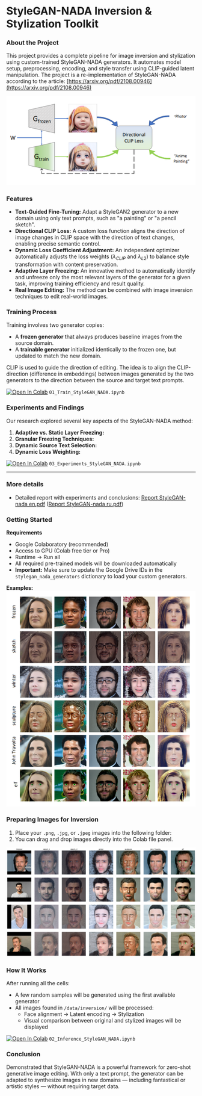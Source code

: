 # StyleGAN-NADA Inversion & Stylization Toolkit

### About the Project
This project provides a complete pipeline for image inversion and stylization using custom-trained StyleGAN-NADA generators. It automates model setup, preprocessing, encoding, and style transfer using CLIP-guided latent manipulation. The project is a re-implementation of StyleGAN-NADA according to the article: [https://arxiv.org/pdf/2108.00946](https://arxiv.org/pdf/2108.00946)

![](img/stylegan_nada.png)

### Features
* **Text-Guided Fine-Tuning:** Adapt a StyleGAN2 generator to a new domain using only text prompts, such as "a painting" or "a pencil sketch".
* **Directional CLIP Loss:** A custom loss function aligns the direction of image changes in CLIP space with the direction of text changes, enabling precise semantic control.
* **Dynamic Loss Coefficient Adjustment:** An independent optimizer automatically adjusts the loss weights ($\lambda_{CLIP}$ and $\lambda_{L2}$) to balance style transformation with content preservation.
* **Adaptive Layer Freezing:** An innovative method to automatically identify and unfreeze only the most relevant layers of the generator for a given task, improving training efficiency and result quality.
* **Real Image Editing:** The method can be combined with image inversion techniques to edit real-world images.

### Training Process
Training involves two generator copies:
* A **frozen generator** that always produces baseline images from the source domain.
* A **trainable generator** initialized identically to the frozen one, but updated to match the new domain.

CLIP is used to guide the direction of editing. The idea is to align the CLIP-direction (difference in embeddings) between images generated by the two generators to the direction between the source and target text prompts.

[![Open In Colab](https://colab.research.google.com/assets/colab-badge.svg)](https://colab.research.google.com/github/uko3/StyleGAN-nada/blob/main/notebooks/01_Train_StyleGAN_NADA.ipynb) `01_Train_StyleGAN_NADA.ipynb`

### Experiments and Findings
Our research explored several key aspects of the StyleGAN-NADA method:
1.  **Adaptive vs. Static Layer Freezing:**
2.  **Granular Freezing Techniques:**
3.  **Dynamic Source Text Selection:**
4.  **Dynamic Loss Weighting:**

[![Open In Colab](https://colab.research.google.com/assets/colab-badge.svg)](https://colab.research.google.com/github/uko3/StyleGAN-nada/blob/main/notebooks/03_Experiments_StyleGAN_NADA.ipynb) `03_Experiments_StyleGAN_NADA.ipynb`

---

### More details
* Detailed report with experiments and conclusions: [Report StyleGAN-nada en.pdf](https://github.com/uko3/StyleGAN-nada/blob/main/Report%20StyleGAN-nada%20en.pdf) ([Report StyleGAN-nada ru.pdf](https://github.com/uko3/StyleGAN-nada/blob/main/Report%20StyleGAN-nada%20ru.pdf))

### Getting Started
**Requirements**
* Google Colaboratory (recommended)
* Access to GPU (Colab free tier or Pro)
* Runtime -> Run all
* All required pre-trained models will be downloaded automatically
* **Important:** Make sure to update the Google Drive IDs in the `stylegan_nada_generators` dictionary to load your custom generators.

**Examples:**
![](img/styles_img.png)

### Preparing Images for Inversion
1.  Place your `.png`, `.jpg`, or `.jpeg` images into the following folder:
2.  You can drag and drop images directly into the Colab file panel.

![](img/inferens_real_img.png)

### How It Works
After running all the cells:
* A few random samples will be generated using the first available generator
* All images found in `/data/inversion/` will be processed:
    * Face alignment -> Latent encoding -> Stylization
    * Visual comparison between original and stylized images will be displayed

[![Open In Colab](https://colab.research.google.com/assets/colab-badge.svg)](https://colab.research.google.com/github/uko3/StyleGAN-nada/blob/main/notebooks/02_Inference_StyleGAN_NADA.ipynb) `02_Inference_StyleGAN_NADA.ipynb`

### Conclusion
Demonstrated that StyleGAN-NADA is a powerful framework for zero-shot generative image editing. With only a text prompt, the generator can be adapted to synthesize images in new domains — including fantastical or artistic styles — without requiring target data.